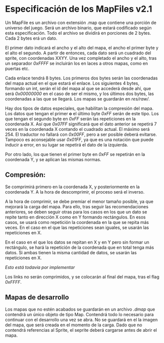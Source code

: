 # Especificación de los MapFiles v2.1 #

Un MapFile es un archivo con extensión .map que contiene una porción de universo del juego. Será un archivo binario, que estará codificado según esta especificación. Todo el archivo se dividirá en porciones de 2 bytes. Cada 2 bytes erá un dato.

El primer dato indicará el ancho y el alto del mapa, el ancho el primer byte y el alto el segundo. A partir de entonces, cada dato será un cuadrado del sprite, con coordenadas XXYY. Una vez completado el ancho y el alto, tras un separador *0xFFFF* se incluirán los en laces a otros mapas, como en puertas etc.

Cada enlace tendrá 8 bytes. Los primeros dos bytes serán las coordenadas del mapa actual en el que estará el enlace. Los siguientes 4 bytes, formando un int, serán el id del mapa al que se accederá desde ahí, que será *0x00000000* en el caso de ser el mismo, y los últimos dos bytes, las coordenadas a las que se llegará. Los mapas se guardarán en *res/raw/*.

Hay dos tipos de datos especiales, que habilitan la compresión del mapa. Los datos que tengan el primer **o** el último byte *0xFF* serán de este tipo. Los que tengan el segundo byte en *0xFF* serán las repeticiones en la coordenada X. Así que *0x07FF* significará que el dato anterior se repetirá 7 veces en la coordenada X contando el cuadrado actual. El máximo será 254. El traductor no fallará con *0x00FF*, pero a ser posible deberá evitarse. Tampoco es aconsejable usar *0x01FF*, ya que es una notación que puede inducir a error, en su lugar se repetirá el dato de la izquierda.

Por otro lado, los que tienen el primer byte en *0xFF* se repetirán en la coordenada Y, y se aplican las mismas normas.

## Compresión: ##

Se comprimirá primero en la coordenada X, y posteriormente en la coordenada Y. A la hora de descomprimir, el proceso será el inverso.

A la hora de comprimir, se debe premiar el menor tamaño posible, ya que mejorará la carga del mapa. Para ello, tras seguir las recomendaciones anteriores, se deben seguir otras para los casos en los que un dato se repite tanto en dirección X como en Y formando rectángulos. En esos casos, se usará  como repetición la coordenada en la que se repita más veces. En el caso en el que las repeticiones sean iguales, se usarán las repeticiones en X.

En el caso en el que los datos se repitan en X y en Y pero sin formar un rectángulo, se hará la repetición de la coordenada que en total tenga más datos. Si ambas tienen la misma cantidad de datos, se usarán las repeticiones en X.

*Esto está todavía por implementar*

Los links no serán comprimidos, y se colocarán al final del mapa, tras el flag *0xFFFF*.

## Mapas de desarrollo ##

Los mapas que no estén acabados se guardarán en un archivo *.dmap* que contendrá un único objeto de tipo Map. Contendrá todo lo necesario para continuar con el desarrollo una vez se abra. No se guardará en el la imagen del mapa, que será creada en el momento de la carga. Dado que no contendrá referencias al Sprite, el seprite deberá cargarse antes de abrir el mapa.
